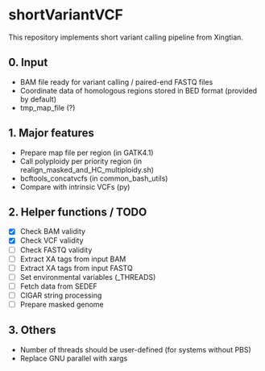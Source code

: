 # shortVariantVCF
This repository implements short variant calling pipeline from Xingtian.

## 0. Input
* BAM file ready for variant calling / paired-end FASTQ files
* Coordinate data of homologous regions stored in BED format (provided by default)
* tmp_map_file (?)

## 1. Major features
* Prepare map file per region (in GATK4.1)
* Call polyploidy per priority region (in realign_masked_and_HC_multiploidy.sh)
* bcftools_concatvcfs (in common_bash_utils)
* Compare with intrinsic VCFs (py)

## 2. Helper functions / TODO
- [x] Check BAM validity
- [x] Check VCF validity
- [ ] Check FASTQ validity
- [ ] Extract XA tags from input BAM
- [ ] Extract XA tags from input FASTQ
- [ ] Set environmental variables (\_THREADS)
- [ ] Fetch data from SEDEF
- [ ] CIGAR string processing
- [ ] Prepare masked genome

## 3. Others
* Number of threads should be user-defined (for systems without PBS)
* Replace GNU parallel with xargs
